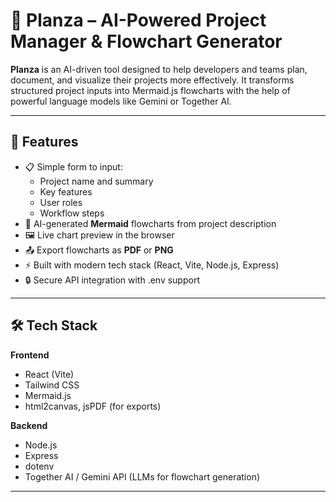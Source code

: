 # 🧠 Planza – AI-Powered Project Manager & Flowchart Generator

**Planza** is an AI-driven tool designed to help developers and teams plan, document, and visualize their projects more effectively. It transforms structured project inputs into Mermaid.js flowcharts with the help of powerful language models like Gemini or Together AI.

---

## 🚀 Features

- 📋 Simple form to input:
  - Project name and summary
  - Key features
  - User roles
  - Workflow steps
- 🤖 AI-generated **Mermaid** flowcharts from project description
- 🖼️ Live chart preview in the browser
- 📤 Export flowcharts as **PDF** or **PNG**
- ⚡ Built with modern tech stack (React, Vite, Node.js, Express)
- 🔒 Secure API integration with .env support

---

## 🛠️ Tech Stack

**Frontend**  
- React (Vite)  
- Tailwind CSS  
- Mermaid.js  
- html2canvas, jsPDF (for exports)

**Backend**  
- Node.js  
- Express  
- dotenv  
- Together AI / Gemini API (LLMs for flowchart generation)

---


